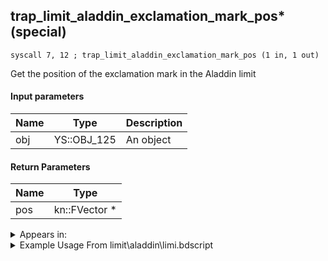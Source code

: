 ## trap_limit_aladdin_exclamation_mark_pos* (special)

`syscall 7, 12 ; trap_limit_aladdin_exclamation_mark_pos (1 in, 1 out)`

Get the position of the exclamation mark in the Aladdin limit

#### Input parameters
| Name | Type | Description
|------|------|------------
| obj   | YS::OBJ_125   | An object


#### Return Parameters
| Name | Type
|------|-----
| pos   | kn::FVector *   


<details>
	<summary>Appears in:</summary>
| filename | Entity (obj)
|----------|-------------
| limit\aladdin\limi.bdscript       |           

</details>

<details>
	<summary>Example Usage From limit\aladdin\limi.bdscript</summary>
```plaintext
L3957:
 popToSp 0
 popToSp 4
 pushFromFSp 0
 gosub 8, L1699
 memcpyToSp 16, 16
 pushFromPSp 16
 gosub 12, L4020
 jz L4019
 pushImm 72
 pushImm L4036
 pushFromFSp 4
 gosub 8, L3431
 popToSp 8
 pushFromFSp 8
 pushImm 32
 add 
 pushFromFSp 0
 gosub 8, L1699
 memcpyToSp 16, 16
 pushFromPSp 16
 syscall 7, 12 ; trap_limit_aladdin_exclamation_mark_pos (1 in, 1 out)
 memcpyToSp 16, 32
 pushFromPSp 32
 memcpy 16
 pushFromFSp 8
 fetchValue 48
 pushFromFSp 0
 gosub 8, L1675
 jmp L4019
```
</details>

